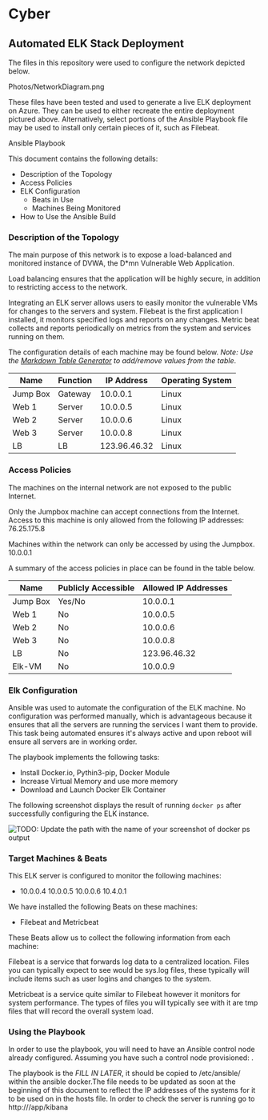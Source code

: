 # Cyber
## Automated ELK Stack Deployment

The files in this repository were used to configure the network depicted below.

Photos/NetworkDiagram.png

These files have been tested and used to generate a live ELK deployment on Azure. They can be used to either recreate the entire deployment pictured above. Alternatively, select portions of the Ansible Playbook file may be used to install only certain pieces of it, such as Filebeat.

  Ansible Playbook

This document contains the following details:
- Description of the Topology
- Access Policies
- ELK Configuration
  - Beats in Use
  - Machines Being Monitored
- How to Use the Ansible Build


### Description of the Topology

The main purpose of this network is to expose a load-balanced and monitored instance of DVWA, the D*mn Vulnerable Web Application.

Load balancing ensures that the application will be highly secure, in addition to restricting access to the network.

Integrating an ELK server allows users to easily monitor the vulnerable VMs for changes to the servers and system.
Filebeat is the first application I installed, it monitors specified logs and reports on any changes.
Metric beat collects and reports periodically on metrics from the system and services running on them.

The configuration details of each machine may be found below.
_Note: Use the [Markdown Table Generator](http://www.tablesgenerator.com/markdown_tables) to add/remove values from the table_.

| Name     | Function | IP Address | Operating System |
|----------|----------|------------|------------------|
| Jump Box | Gateway  | 10.0.0.1   | Linux            |
| Web 1    | Server   | 10.0.0.5        | Linux            |
| Web 2    | Server   | 10.0.0.6        | Linux            |
| Web 3    | Server   | 10.0.0.8        | Linux            |
| LB          | LB         | 123.96.46.32  | Linux                 |
### Access Policies

The machines on the internal network are not exposed to the public Internet. 

Only the Jumpbox machine can accept connections from the Internet. Access to this machine is only allowed from the following IP addresses: 76.25.175.8


Machines within the network can only be accessed by using the Jumpbox. 10.0.0.1


A summary of the access policies in place can be found in the table below.

| Name        | Publicly Accessible         | Allowed IP Addresses             |
|-------------|----------------------------|----------------------------------|
| Jump Box    | Yes/No                     | 10.0.0.1                         |
| Web 1       | No                         | 10.0.0.5                         | 
| Web 2       | No                         | 10.0.0.6                         |
| Web 3       | No                         | 10.0.0.8                         |
| LB          | No                         | 123.96.46.32                     |
| Elk-VM      | No                         | 10.0.0.9                         | 
### Elk Configuration

Ansible was used to automate the configuration of the ELK machine. No configuration was performed manually, which is advantageous because it ensures that all the servers are running the services I want them to provide. This task being automated ensures it's always active and upon reboot will ensure all servers are in working order.

The playbook implements the following tasks:
- Install Docker.io, Pythin3-pip, Docker Module
- Increase Virtual Memory and use more memory
- Download and Launch Docker Elk Container

The following screenshot displays the result of running `docker ps` after successfully configuring the ELK instance.

![TODO: Update the path with the name of your screenshot of docker ps output](Images/docker_ps_output.png)

### Target Machines & Beats
This ELK server is configured to monitor the following machines:
- 10.0.0.4 10.0.0.5 10.0.0.6 10.4.0.1

We have installed the following Beats on these machines:
- Filebeat and Metricbeat

These Beats allow us to collect the following information from each machine:

Filebeat is a service that forwards log data to a centralized location. Files you can typically expect to see would be sys.log files, these typically will include items such as user logins and changes to the system.

Metricbeat is a service quite similar to Filebeat however it monitors for system performance. The types of files you will typically see with it are tmp files that will record the overall system load.

### Using the Playbook
In order to use the playbook, you will need to have an Ansible control node already configured. Assuming you have such a control node provisioned: .

The playbook is the *FILL IN LATER*, it should be copied to /etc/ansible/<file> within the ansible docker.The file needs to be updated as soon at the beginning of this document to reflect the IP addresses of the systems for it to be used on in the hosts file. In order to check the server is running go to http://<IP-Address>/app/kibana

